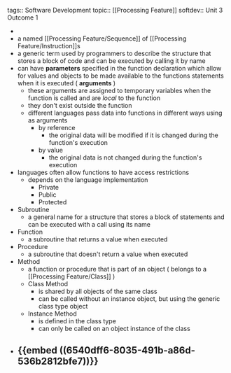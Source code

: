 tags:: Software Development
topic:: [[Processing Feature]]
softdev:: Unit 3 Outcome 1

-
- a named [[Processing Feature/Sequence]] of  [[Processing Feature/Instruction]]s
- a generic term used by programmers to describe the structure that stores a block of code and can be executed by calling it by name
- can have **parameters** specified in the function declaration which allow for values and objects to be made available to the functions statements when it is executed ( **arguments** )
	- these arguments are assigned to temporary variables when the function is called and are *local* to the function
	- they don't exist outside the function
	- different languages pass data into functions in different ways using as arguments
		- by reference
			- the original data will be modified if it is changed during the function's execution
		- by value
			- the original data is not changed during the function's execution
- languages often allow functions to have access restrictions
	- depends on the language implementation
		- Private
		- Public
		- Protected
- Subroutine
	- a general name for a structure that stores a block of statements and can be executed with a call using its name
- Function
	- a subroutine that returns a value when executed
- Procedure
	- a subroutine that doesn't return a value when executed
- Method
	- a function or procedure that is part of an object ( belongs to a [[Processing Feature/Class]] )
	- Class Method
		- is shared by all objects of the same class
		- can be called without an instance object, but using the generic class type object
	- Instance Method
		- is defined in the class type
		- can only be called on an object instance of the class
- {{embed ((6540dff6-8035-491b-a86d-536b2812bfe7))}}
	-